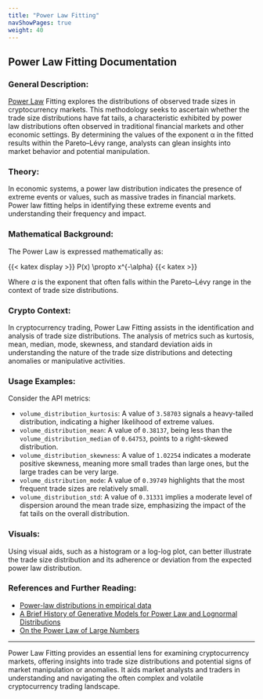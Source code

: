 ```yaml
---
title: "Power Law Fitting"
navShowPages: true
weight: 40
---
```


## Power Law Fitting Documentation

### **General Description:**
[Power Law](https://en.wikipedia.org/wiki/Power_law) Fitting explores the distributions of observed trade sizes in cryptocurrency markets. This methodology seeks to ascertain whether the trade size distributions have fat tails, a characteristic exhibited by power law distributions often observed in traditional financial markets and other economic settings. By determining the values of the exponent α in the fitted results within the Pareto–Lévy range, analysts can glean insights into market behavior and potential manipulation.

### **Theory:**
In economic systems, a power law distribution indicates the presence of extreme events or values, such as massive trades in financial markets. Power law fitting helps in identifying these extreme events and understanding their frequency and impact.

### **Mathematical Background:**
The Power Law is expressed mathematically as:

{{< katex display >}}
P(x) \propto x^{-\alpha}
{{< katex >}}

Where _α_ is the exponent that often falls within the Pareto–Lévy range in the context of trade size distributions.

### **Crypto Context:**
In cryptocurrency trading, Power Law Fitting assists in the identification and analysis of trade size distributions. The analysis of metrics such as kurtosis, mean, median, mode, skewness, and standard deviation aids in understanding the nature of the trade size distributions and detecting anomalies or manipulative activities.

### **Usage Examples:**
Consider the API metrics:

- `volume_distribution_kurtosis`: A value of `3.58703` signals a heavy-tailed distribution, indicating a higher likelihood of extreme values.
- `volume_distribution_mean`: A value of `0.38137`, being less than the `volume_distribution_median` of `0.64753`, points to a right-skewed distribution.
- `volume_distribution_skewness`: A value of `1.02254` indicates a moderate positive skewness, meaning more small trades than large ones, but the large trades can be very large.
- `volume_distribution_mode`: A value of `0.39749` highlights that the most frequent trade sizes are relatively small.
- `volume_distribution_std`: A value of `0.31331` implies a moderate level of dispersion around the mean trade size, emphasizing the impact of the fat tails on the overall distribution.

### **Visuals:**
Using visual aids, such as a histogram or a log-log plot, can better illustrate the trade size distribution and its adherence or deviation from the expected power law distribution.

### **References and Further Reading:**
- [Power-law distributions in empirical data](https://epjdatascience.springeropen.com/articles/10.1140/epjds6)
- [A Brief History of Generative Models for Power Law and Lognormal Distributions](http://citeseerx.ist.psu.edu/viewdoc/download?doi=10.1.1.142.4520&rep=rep1&type=pdf)
- [On the Power Law of Large Numbers](https://arxiv.org/abs/1401.6358)

---

Power Law Fitting provides an essential lens for examining cryptocurrency markets, offering insights into trade size distributions and potential signs of market manipulation or anomalies. It aids market analysts and traders in understanding and navigating the often complex and volatile cryptocurrency trading landscape.